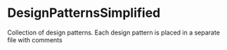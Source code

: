 # DesignPatternsSimplified
Collection of design patterns. 
Each design pattern is placed in a separate file with comments 
